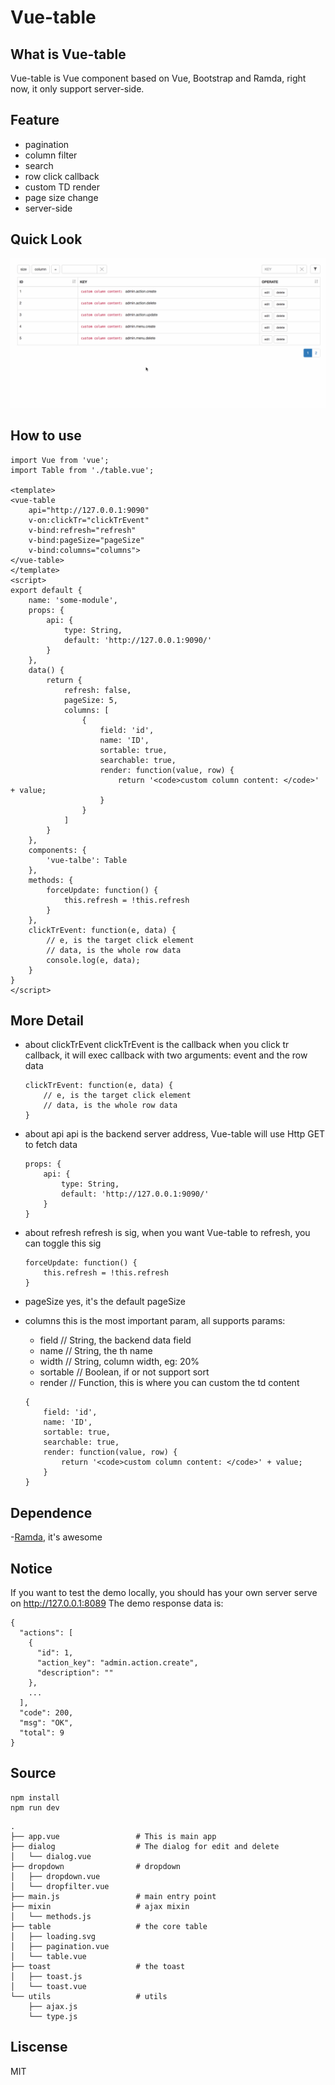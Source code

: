 # Vue-table

## What is Vue-table

Vue-table is Vue component based on Vue, Bootstrap and Ramda, right now, it only support server-side.

## Feature

- pagination
- column filter
- search
- row click callback
- custom TD render
- page size change
- server-side

## Quick Look

![preview.gif](./preview.gif)

## How to use

```
import Vue from 'vue';
import Table from './table.vue';

<template>
<vue-table
    api="http://127.0.0.1:9090"
    v-on:clickTr="clickTrEvent"
    v-bind:refresh="refresh"
    v-bind:pageSize="pageSize"
    v-bind:columns="columns">
</vue-table>
</template>
<script>
export default {
    name: 'some-module',
    props: {
        api: {
            type: String,
            default: 'http://127.0.0.1:9090/'
        }
    },
    data() {
        return {
            refresh: false,
            pageSize: 5,
            columns: [
                {
                    field: 'id',
                    name: 'ID',
                    sortable: true,
                    searchable: true,
                    render: function(value, row) {
                        return '<code>custom column content: </code>' + value;
                    }
                }
            ]
        }
    },
    components: {
        'vue-talbe': Table
    },
    methods: {
        forceUpdate: function() {
            this.refresh = !this.refresh
        }
    },
    clickTrEvent: function(e, data) {
        // e, is the target click element
        // data, is the whole row data
        console.log(e, data);
    }
}
</script>
```

## More Detail
- about clickTrEvent
    clickTrEvent is the callback when you click tr callback, it will exec callback with two arguments: event and the row data
    
    ```
    clickTrEvent: function(e, data) {
        // e, is the target click element
        // data, is the whole row data
    }
    ```
- about api
    api is the backend server address, Vue-table will use Http GET to fetch data
    
    ```
    props: {
        api: {
            type: String,
            default: 'http://127.0.0.1:9090/'
        }
    }
    ```
- about refresh
    refresh is sig, when you want Vue-table to refresh, you can toggle this sig
    
    ```
    forceUpdate: function() {
        this.refresh = !this.refresh
    }
    ```
- pageSize
    yes, it's the default pageSize
- columns
    this is the most important param, all supports params:
    - field       // String, the backend data field
    - name        // String, the th name
    - width       // String, column width, eg: 20%
    - sortable    // Boolean, if or not support sort
    - render      // Function, this is where you can custom the td content
    
    ```
    {
        field: 'id',
        name: 'ID',
        sortable: true,
        searchable: true,
        render: function(value, row) {
            return '<code>custom column content: </code>' + value;
        }
    }
    ```

## Dependence
-[Ramda](http://ramdajs.com/), it's awesome

## Notice

If you want to test the demo locally, you should has your own server serve on http://127.0.0.1:8089
The demo response data is:

```
{
  "actions": [
    {
      "id": 1,
      "action_key": "admin.action.create",
      "description": ""
    },
    ...
  ],
  "code": 200,
  "msg": "OK",
  "total": 9
}
```

## Source

```
npm install
npm run dev
```

```
.
├── app.vue                 # This is main app
├── dialog                  # The dialog for edit and delete
│   └── dialog.vue
├── dropdown                # dropdown
│   ├── dropdown.vue
│   └── dropfilter.vue
├── main.js                 # main entry point
├── mixin                   # ajax mixin
│   └── methods.js
├── table                   # the core table
│   ├── loading.svg
│   ├── pagination.vue
│   └── table.vue
├── toast                   # the toast
│   ├── toast.js
│   └── toast.vue
└── utils                   # utils
    ├── ajax.js
    └── type.js
```

## Liscense

MIT

